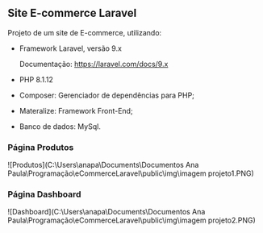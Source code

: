 ## Site E-commerce Laravel



Projeto de um site de E-commerce, utilizando:



* Framework Laravel, versão 9.x

   Documentação: https://laravel.com/docs/9.x 

* PHP 8.1.12

* Composer: Gerenciador de dependências para PHP;

* Materalize: Framework Front-End;

* Banco de dados: MySql.

  

### Página Produtos



![Produtos](C:\Users\anapa\Documents\Documentos Ana Paula\Programação\eCommerceLaravel\public\img\imagem projeto1.PNG)



### Página Dashboard




![Dashboard](C:\Users\anapa\Documents\Documentos Ana Paula\Programação\eCommerceLaravel\public\img\imagem projeto2.PNG)

